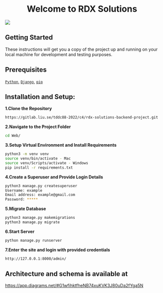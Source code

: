 <div align='center'>
<h1>Welcome to RDX Solutions</h1>
</div>

![](rdx.gif)



## Getting Started

These instructions will get you a copy of the project up and running on your local machine for development and testing purposes.

<h2>Prerequisites</h2>

[`Python`](https://www.python.org/downloads/), [`Django`](https://www.djangoproject.com/download/), [`pip`](https://pypi.org/project/pip/)

## Installation and Setup:
**1.Clone the Repository**
```sh
https://gitlab.liu.se/tddc88-2022/c4/rdx-solutions-backend-project.git
```
**2.Navigate to the Project Folder**
```sh
cd Web/

```
**3.Setup Virtual Environment and Install Requirements**
```sh
python3 -m venv venv
source venv/bin/activate - Mac 
source venv/Scripts/activate - Windows 
pip install -r requirements.txt

```
**4.Create a Superuser and Provide Login Details**
```sh
python3 manage.py createsuperuser
Username: example
Email address: example@gmail.com
Password: *****
```
**5.Migrate Database**
```sh
python3 manage.py makemigrations
python3 manage.py migrate
```
**6.Start Server**
```sh
python manage.py runserver
```
**7.Enter the site and login with provided credentials**
```sh
http://127.0.0.1:8000/admin/
```
## Architecture and schema is available at 
https://app.diagrams.net/#G1wfihktfheNB74xuKVK3J80uDa2fYga5N
